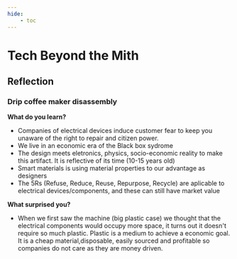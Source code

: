 ```yaml
---
hide:
    - toc
---
```


# Tech Beyond the Mith 

## Reflection
### Drip coffee maker disassembly 

**What do you learn?** 
* Companies of electrical devices induce customer fear to keep you unaware of the right to repair and citizen power.
* We live in an economic era of the Black box sydrome
* The design meets eletronics, physics, socio-economic reality to make this artifact. It is reflective of its time (10-15 years old)
* Smart materials is using material properties to our advantage as designers
* The 5Rs (Refuse, Reduce, Reuse, Repurpose, Recycle) are aplicable to electrical devices/components, and these can still have market value


**What surprised you?**
* When we first saw the machine (big plastic case) we thought that the electrical components would occupy more space, it turns out it doesn't require so much plastic. Plastic is a medium to achieve a economic goal. It is a cheap material,disposable, easily sourced and profitable so companies do not care as they are money driven. 


